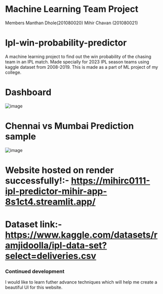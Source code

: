 # Machine Learning Team Project 
Members
Manthan Dhole(201080020)
Mihir Chavan (201080021)

# Ipl-win-probability-predictor
A machine learning project to find out the win probability of the chasing team in an IPL match. Made specially for 2023 IPL season teams using kaggle dataset from 2008-2019. This is made as a part of ML project of my college. 

# Dashboard
![image](https://user-images.githubusercontent.com/84846378/236698998-987b60e1-17cb-4b2f-ab91-939d1bd06634.png)


# Chennai vs Mumbai Prediction sample
![image](https://user-images.githubusercontent.com/84846378/236699086-7a6edede-9aec-481e-ace0-c0897e06036c.png)



# Website hosted on render successfully!:- https://mihirc0111-ipl-predictor-mihir-app-8s1ct4.streamlit.app/

# Dataset link:- https://www.kaggle.com/datasets/ramjidoolla/ipl-data-set?select=deliveries.csv

### Continued development
I would like to learn futher advance techniques which will help me create a beautiful UI for this website.


